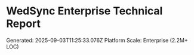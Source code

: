 # WedSync Enterprise Technical Report
Generated: 2025-09-03T11:25:33.076Z
Platform Scale: Enterprise (2.2M+ LOC)
